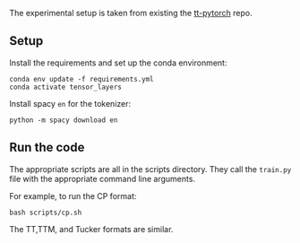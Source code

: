The experimental setup is taken from existing the [tt-pytorch](https://github.com/KhrulkovV/tt-pytorch) repo.


## Setup 

Install the requirements and set up the conda environment:
```
conda env update -f requirements.yml
conda activate tensor_layers
```

Install spacy `en` for the tokenizer:
```
python -m spacy download en
```

## Run the code

The appropriate scripts are all in the scripts directory. They call the `train.py` file with the appropriate command line arguments.

For example, to run the CP format:
```
bash scripts/cp.sh
```
The TT,TTM, and Tucker formats are similar.
